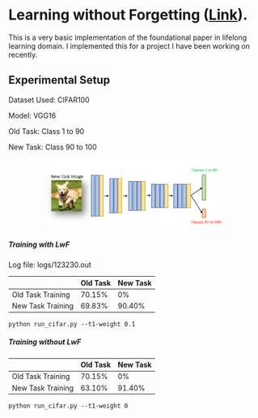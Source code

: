 # Learning without Forgetting ([Link](https://arxiv.org/abs/1606.09282)).

This is a very basic implementation of the foundational paper in lifelong learning domain. I implemented this for a project I have been working on recently.

## Experimental Setup

Dataset Used: CIFAR100

Model: VGG16

Old Task: Class 1 to 90

New Task: Class 90 to 100

<div align=center><img src="img/model.PNG" height = "60%" width = "70%"/></div>

##### Training with LwF 

Log file: logs/123230.out

|                   | Old Task | New Task |
|-------------------|----------|----------|
| Old Task Training | 70.15%   | 0%       |
| New Task Training | 69.83%   | 90.40%   |

```shell
python run_cifar.py --t1-weight 0.1
```

##### Training without LwF 


|                   | Old Task | New Task |
|-------------------|----------|----------|
| Old Task Training | 70.15%   | 0%       |
| New Task Training | 63.10%   | 91.40%   |

```shell
python run_cifar.py --t1-weight 0
```
